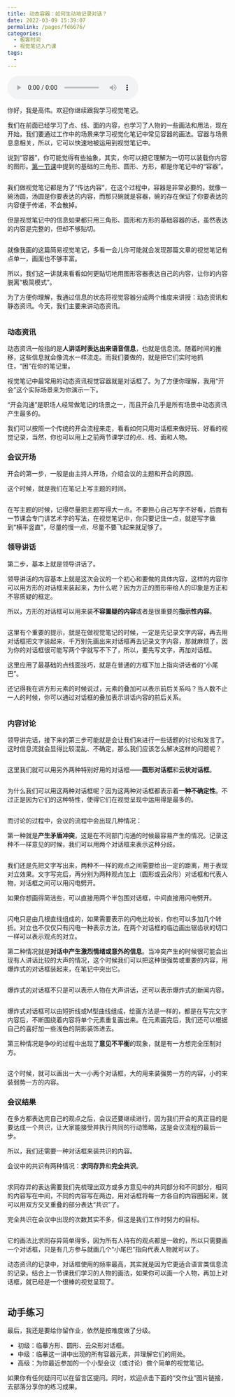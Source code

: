 ```yaml
---
title: 动态容器：如何生动地记录对话？
date: 2022-03-09 15:39:07
permalink: /pages/fd6676/
categories:
  - 极客时间
  - 视觉笔记入门课
tags:
  - 
---
```

<audio title="03.动态容器：如何生动地记录对话？" src="https://static001.geekbang.org/resource/audio/78/59/786ddffb0b629ad39baac8e93f410e59.mp3" controls="controls"></audio> 
<p>你好，我是高伟。欢迎你继续跟我学习视觉笔记。</p><p>我们在前面已经学习了点、线、面的内容，也学习了人物的一些画法和用法，现在开始，我们要通过工作中的场景来学习视觉化笔记中常见容器的画法。容器与场景息息相关，所以，它可以快速地被运用到视觉笔记中。</p><p>说到“容器”，你可能觉得有些抽象，其实，你可以把它理解为一切可以装载你内容的图形。<a href="https://time.geekbang.org/column/article/225752">第一节课</a>中提到的基础的三角形、圆形、方形，都是你笔记中的“容器”。</p><p><img src="https://static001.geekbang.org/resource/image/cc/b4/cc1b3b66c2842518b95125fa0f4111b4.jpg" alt=""></p><p>我们做视觉笔记都是为了“传达内容”，在这个过程中，容器是非常必要的。就像一碗汤圆，汤圆是你要表达的内容，而那只碗就是容器，碗的存在保证了你要表达的内容便于传递，不会散掉。</p><p>但是视觉笔记中的信息如果都只用三角形、圆形和方形的基础容器的话，虽然表达的内容是完整的，但却不够贴切。</p><p><img src="https://static001.geekbang.org/resource/image/65/84/65d32b24b2b99091b2548863a057db84.jpg" alt=""></p><p>就像我画的这篇简易视觉笔记，多看一会儿你可能就会发现那篇文章的视觉笔记有点单一，画面也不够丰富。</p><p>所以，我们这一讲就来看看如何更贴切地用图形容器表达自己的内容，让你的内容脱离“极简模式”。</p><p>为了方便你理解，我通过信息的状态将视觉容器分成两个维度来讲授：动态资讯和静态资讯。今天，我们主要来讲动态资讯。</p><p><img src="https://static001.geekbang.org/resource/image/c6/25/c6709f769e2a20ad8c8064b8cceefc25.jpg" alt=""></p><h3>动态资讯</h3><p>动态资讯一般指的是<strong>人讲话时表达出来语音信息</strong>，也就是信息流。随着时间的推移，这些信息就会像流水一样流走。而我们要做的，就是把它们实时地抓住，“困”在你的笔记里。</p><!-- [[[read_end]]] --><p>视觉笔记中最常用的动态资讯视觉容器就是<span class="orange">对话框</span>了。为了方便你理解，我用“开会”这个实际场景来为你演示一下。</p><p>“开会沟通”是职场人经常做笔记的场景之一，而且开会几乎是所有场景中动态资讯产生最多的。</p><p>我们可以按照一个传统的开会流程来走，看看如何只用对话框来做好玩、好看的视觉记录，当然，你也可以用上之前两节课学过的点、线、面和人物。</p><h3>会议开场</h3><p>开会的第一步，一般是由主持人开场，介绍会议的主题和开会的原因。</p><p>这个时候，就是我们在笔记上写主题的时间。</p><p><img src="https://static001.geekbang.org/resource/image/a4/ef/a41959616a906b19ba61ca2eb20c1bef.jpg" alt=""></p><p>在写主题的时候，记得尽量把主题写得大一点。不要担心自己写字不好看，后面有一节课会专门讲艺术字的写法，在视觉笔记中，你只要记住一点，就是写字做到“横平竖直”，尽量的慢一点，尽量不要飞起来就足够了。</p><h3>领导讲话</h3><p>第二步，基本上就是领导讲话了。</p><p>领导讲话的内容基本上就是这次会议的一个初心和要做的具体内容，这样的内容你可以用方形的对话框来装起来，为什么呢？因为方正的图形带给人的印象是方正和不容质疑的框定。</p><p>所以，方形的对话框可以用来装<strong>不容置疑的内容</strong>或者是很重要的<strong>指示性内容</strong>。</p><p><img src="https://static001.geekbang.org/resource/image/c0/58/c073a1bae88cfdec1aceaed364cf7d58.jpg" alt=""></p><p>这里有个重要的提示，就是在做视觉笔记的时候，一定是<span class="orange">先记录文字内容，再去用对话框把文字装起来</span>，千万别先画出来对话框再去记录文字内容，那就麻烦了，因为你的对话框很可能写两个字就写不下了，所以，要先写文字，再加对话框。</p><p>这里应用了最基础的点线面技巧，就是在普通的方框下加上指向讲话者的“小尾巴”。</p><p>还记得我在讲方形元素的时候说过，元素的叠加可以表示前后关系吗？当人数不止一人的时候，你可以通过对话框的叠加表示讲话内容的前后关系。</p><p><img src="https://static001.geekbang.org/resource/image/c3/1b/c38e5c8209fabf23949b177386eca71b.jpg" alt=""></p><h3>内容讨论</h3><p>领导讲完话，接下来的第三步可能就是会让我们来进行一些话题的讨论和发言了。这时信息流就会显得比较混乱、不确定，那么我们应该怎么解决这样的问题呢？</p><p><img src="https://static001.geekbang.org/resource/image/4d/b2/4d2d3998a743bcb6c2747311e20aa8b2.jpg" alt=""></p><p>这里我们就可以用另外两种特别好用的对话框——<strong>圆形对话框</strong>和<strong>云状对话框</strong>。</p><p><img src="https://static001.geekbang.org/resource/image/87/a6/8758fbf648ad54635e1a98b6c5e126a6.jpg" alt=""></p><p>为什么我们可以用这两种对话框呢？因为这两种对话框都表示着<strong>一种不确定性</strong>。不过正是因为它们的这种特性，使得它们在视觉呈现中运用得是最多的。</p><p><img src="https://static001.geekbang.org/resource/image/97/47/977ee3b2bf636d1c7b375c7d65305447.jpg" alt=""></p><p>而讨论的过程中，会议的流程中会出现几种情况：</p><p>第一种就是<strong>产生矛盾冲突</strong>，这是在不同部门沟通的时候最容易产生的情况。记录这种不一样意见的时候，我们可以用两个对话框来表示这种分歧。</p><p><img src="https://static001.geekbang.org/resource/image/09/fb/0941b1b230f33223014057f33e576ffb.jpg" alt=""></p><p>我们还是先把文字写出来，两种不一样的观点之间需要给出一定的距离，用于表现对立效果。文字写完后，再分别为两种观点加上（圆形或云朵形）对话框和代表人物，对话框之间可以用闪电劈开。</p><p>如果你想画得简洁些，可以直接用两个半包围对话框，中间直接用闪电劈开。</p><p><img src="https://static001.geekbang.org/resource/image/0f/cb/0f88de177b0c6ac95913eb878cc437cb.jpg" alt=""></p><p>闪电只是由几根直线组成的，如果需要表示的闪电比较长，你也可以多加几个转折。对立也不仅仅只有闪电一种表示方法，在两个对话框的临边画出锯齿状的切口一样可以表示观点的对立。</p><p>第二种情况就是<strong>对话中产生激烈情绪或意外的信息</strong>。当冲突产生的时候很可能会出现有人讲话比较的大声的情况，这个时候我们可以把这种很强势或重要的内容，用爆炸式的对话框装起来，在笔记中突出它。</p><p><img src="https://static001.geekbang.org/resource/image/f4/50/f4b7ec94539bf4bc1fc0061d83111650.jpg" alt=""></p><p>爆炸式的对话框不只是可以表示人物在大声讲话，还可以表示爆炸式的新闻内容。</p><p><img src="https://static001.geekbang.org/resource/image/57/54/5719b28668137b1c91abb578a93a9b54.jpg" alt=""></p><p>爆炸式对话框可以由短折线或M型曲线组成，绘画方法是一样的，都是在写完文字内容后，不断围绕着内容将单个元素重复画出来。在元素画完后，我们还可以根据自己的喜好加一些浅色的阴影装饰进去。</p><p>第三种情况是争吵的过程中出现了<strong>意见不平衡</strong>的现象，就是有一方想完全压制对方。</p><p><img src="https://static001.geekbang.org/resource/image/52/f8/525f8b8fbccce7a95e86183c295324f8.jpg" alt=""></p><p>这个时候，就可以画出一大一小两个对话框，大的用来装强势一方的内容，小的来装弱势一方的内容。</p><h3>会议结果</h3><p>在多方都表达完自己的观点之后，会议还要继续进行，因为我们开会的真正目的是要达成一个共识，让大家能接受并执行共同的行动策略，这是会议流程的最后一步。</p><p>所以，我们还需要一种对话框来装共识的内容。</p><p>会议中的共识有两种情况：<strong>求同存异</strong>和<strong>完全共识</strong>。</p><p><img src="https://static001.geekbang.org/resource/image/fc/ec/fc0996f1f4a46d83f280b96818080fec.jpg" alt=""></p><p>求同存异的表达需要我们先梳理出双方或多方意见中的共同部分和不同部分，相同的内容写在中间，不同的内容写在两边，用对话框将每一方各自的内容圈起来，就可以用双方交叉重叠的部分表达“共识”了。</p><p>完全共识在会议中出现的次数其实不多，但这是我们工作时努力的目标。</p><p><img src="https://static001.geekbang.org/resource/image/26/1b/26272362ead8e33343c2bc089a49581b.jpg" alt=""></p><p>它的画法比求同存异简单得多，因为所有人持有的观点都是一致的，所以只需要画一个对话框，只是有几方参与就画几个“小尾巴”指向代表人物就可以了。</p><p>动态资讯的记录中，对话框使用的频率最高，其实就是因为它更适合语言类信息流的记录。结合上一节课我们学习的人物的画法，如果你可以画一个人物，再加上对话框，就已经是一个很棒的视觉呈现了。</p><p><img src="https://static001.geekbang.org/resource/image/b2/01/b244531f4ad7fe7a45f8708433ae3b01.jpg" alt=""></p><h2>动手练习</h2><p>最后，我还是要给你留作业，依然是按难度做了分级。</p><ul>
<li>初级：临摹方形、圆形、云朵形对话框。</li>
<li>中级：临摹这一讲中出现的所有容器元素，并理解它们的用处。</li>
<li>高级：为你最近参加的一个小型会议（或讨论）做个简单的视觉笔记。</li>
</ul><p>如果你有任何疑问可以在留言区提问。同时，欢迎点击下面的“交作业”图片链接，去部落分享你的练习成果。</p>